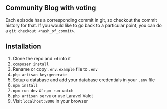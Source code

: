 ## Community Blog with voting

Each episode has a corresponding commit in git, so checkout the commit history for that. If you would like to go back to a particular point, you can do a `git checkout <hash_of_commit>`.

## Installation

1. Clone the repo and `cd` into it
1. `composer install`
1. Rename or copy `.env.example` file to `.env`
1. `php artisan key:generate`
1. Setup a database and add your database credentials in your `.env` file
1. `npm install`
1. `npm run dev` or `npm run watch`
1. `php artisan serve` or use Laravel Valet
1. Visit `localhost:8000` in your browser
